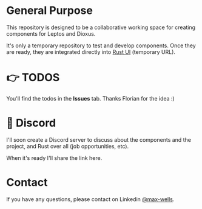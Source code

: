 # General Purpose

This repository is designed to be a collaborative working space for creating components for Leptos and Dioxus.

It's only a temporary repository to test and develop components. Once they are ready, they are integrated directly into [Rust UI](https://rust-ui-jp7dt.ondigitalocean.app/) (temporary URL).



# 👉 TODOS

You'll find the todos in the **Issues** tab. Thanks Florian for the idea :)



# 👾 Discord

I'll soon create a Discord server to discuss about the components and the project, and Rust over all (job opportunities, etc).

When it's ready I'll share the link here.




# Contact

If you have any questions, please contact on Linkedin [@max-wells](https://www.linkedin.com/in/maxime-montfort/).



